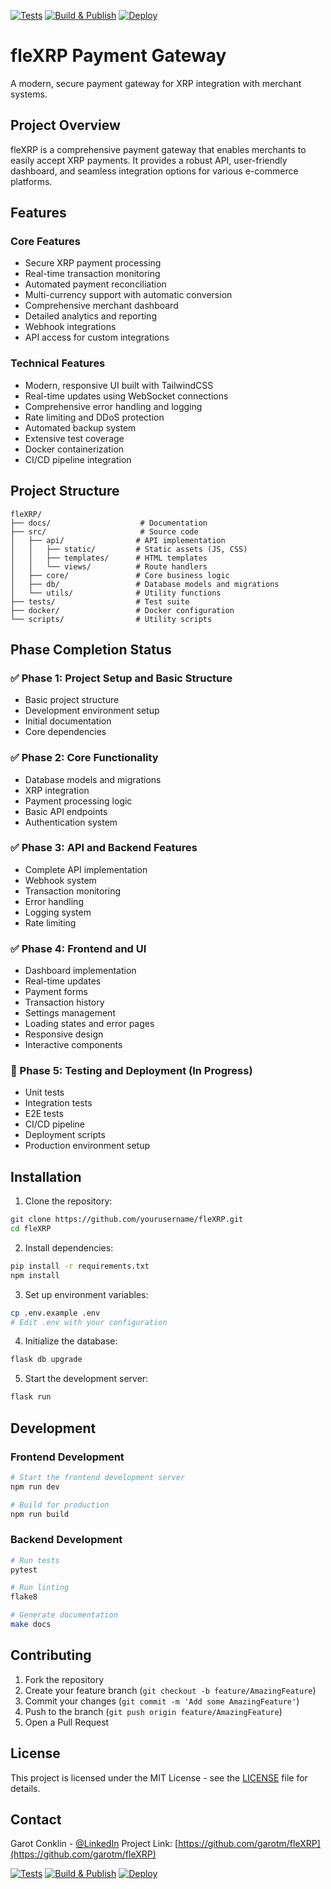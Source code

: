 [![Tests](https://github.com/fleXRPL/fleXRP/actions/workflows/test.yml/badge.svg)](https://github.com/fleXRPL/fleXRP/actions/workflows/test.yml)
[![Build & Publish](https://github.com/fleXRPL/fleXRP/actions/workflows/build-and-publish.yml/badge.svg)](https://github.com/fleXRPL/fleXRP/actions/workflows/build-and-publish.yml)
[![Deploy](https://github.com/fleXRPL/fleXRP/actions/workflows/deploy.yml/badge.svg)](https://github.com/fleXRPL/fleXRP/actions/workflows/deploy.yml)

# fleXRP Payment Gateway

A modern, secure payment gateway for XRP integration with merchant systems.

## Project Overview

fleXRP is a comprehensive payment gateway that enables merchants to easily accept XRP payments. It provides a robust API, user-friendly dashboard, and seamless integration options for various e-commerce platforms.

## Features

### Core Features
- Secure XRP payment processing
- Real-time transaction monitoring
- Automated payment reconciliation
- Multi-currency support with automatic conversion
- Comprehensive merchant dashboard
- Detailed analytics and reporting
- Webhook integrations
- API access for custom integrations

### Technical Features
- Modern, responsive UI built with TailwindCSS
- Real-time updates using WebSocket connections
- Comprehensive error handling and logging
- Rate limiting and DDoS protection
- Automated backup system
- Extensive test coverage
- Docker containerization
- CI/CD pipeline integration

## Project Structure

```
fleXRP/
├── docs/                    # Documentation
├── src/                     # Source code
│   ├── api/                # API implementation
│   │   ├── static/         # Static assets (JS, CSS)
│   │   ├── templates/      # HTML templates
│   │   └── views/          # Route handlers
│   ├── core/               # Core business logic
│   ├── db/                 # Database models and migrations
│   └── utils/              # Utility functions
├── tests/                  # Test suite
├── docker/                 # Docker configuration
└── scripts/                # Utility scripts
```

## Phase Completion Status

### ✅ Phase 1: Project Setup and Basic Structure
- Basic project structure
- Development environment setup
- Initial documentation
- Core dependencies

### ✅ Phase 2: Core Functionality
- Database models and migrations
- XRP integration
- Payment processing logic
- Basic API endpoints
- Authentication system

### ✅ Phase 3: API and Backend Features
- Complete API implementation
- Webhook system
- Transaction monitoring
- Error handling
- Logging system
- Rate limiting

### ✅ Phase 4: Frontend and UI
- Dashboard implementation
- Real-time updates
- Payment forms
- Transaction history
- Settings management
- Loading states and error pages
- Responsive design
- Interactive components

### 🔄 Phase 5: Testing and Deployment (In Progress)
- Unit tests
- Integration tests
- E2E tests
- CI/CD pipeline
- Deployment scripts
- Production environment setup

## Installation

1. Clone the repository:
```bash
git clone https://github.com/yourusername/fleXRP.git
cd fleXRP
```

2. Install dependencies:
```bash
pip install -r requirements.txt
npm install
```

3. Set up environment variables:
```bash
cp .env.example .env
# Edit .env with your configuration
```

4. Initialize the database:
```bash
flask db upgrade
```

5. Start the development server:
```bash
flask run
```

## Development

### Frontend Development
```bash
# Start the frontend development server
npm run dev

# Build for production
npm run build
```

### Backend Development
```bash
# Run tests
pytest

# Run linting
flake8

# Generate documentation
make docs
```

## Contributing

1. Fork the repository
2. Create your feature branch (`git checkout -b feature/AmazingFeature`)
3. Commit your changes (`git commit -m 'Add some AmazingFeature'`)
4. Push to the branch (`git push origin feature/AmazingFeature`)
5. Open a Pull Request

## License

This project is licensed under the MIT License - see the [LICENSE](LICENSE) file for details.

## Contact

Garot Conklin - [@LinkedIn](https://www.linkedin.com/in/garot-conklin)
Project Link: [https://github.com/garotm/fleXRP](https://github.com/garotm/fleXRP)

[![Tests](https://github.com/fleXRPL/fleXRP/actions/workflows/test.yml/badge.svg)](https://github.com/fleXRPL/fleXRP/actions/workflows/test.yml)
[![Build & Publish](https://github.com/fleXRPL/fleXRP/actions/workflows/build-and-publish.yml/badge.svg)](https://github.com/fleXRPL/fleXRP/actions/workflows/build-and-publish.yml)
[![Deploy](https://github.com/fleXRPL/fleXRP/actions/workflows/deploy.yml/badge.svg)](https://github.com/fleXRPL/fleXRP/actions/workflows/deploy.yml)
